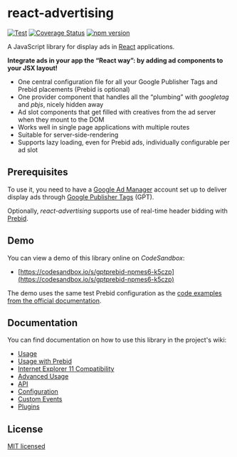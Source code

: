 # react-advertising

[![Test](https://github.com/eBayClassifiedsGroup/react-advertising/actions/workflows/ci.yml/badge.svg)](https://github.com/eBayClassifiedsGroup/react-advertising/actions/workflows/ci.yml)
[![Coverage Status](https://coveralls.io/repos/github/eBayClassifiedsGroup/react-advertising/badge.svg?branch=master)](https://coveralls.io/github/eBayClassifiedsGroup/react-advertising?branch=master)
[![npm version](https://badge.fury.io/js/react-advertising.svg)](https://badge.fury.io/js/react-advertising)

A JavaScript library for display ads in [React](https://reactjs.org)
applications.

**Integrate ads in your app the “React way”: by adding ad components to your JSX
layout!**

- One central configuration file for all your Google Publisher Tags and Prebid
  placements (Prebid is optional)
- One provider component that handles all the “plumbing” with _googletag_ and
  _pbjs_, nicely hidden away
- Ad slot components that get filled with creatives from the ad server when they
  mount to the DOM
- Works well in single page applications with multiple routes
- Suitable for server-side-rendering
- Supports lazy loading, even for Prebid ads, individually configurable per ad
  slot

## Prerequisites

To use it, you need to have a [Google Ad Manager](https://admanager.google.com/)
account set up to deliver display ads through
[Google Publisher Tags](https://developers.google.com/publisher-tag/guides/get-started)
(GPT).

Optionally, _react-advertising_ supports use of real-time header bidding with
[Prebid](http://prebid.org/overview/intro.html).

## Demo

You can view a demo of this library online on _CodeSandbox_:

- [https://codesandbox.io/s/gptprebid-npmes6-k5czp](https://codesandbox.io/s/gptprebid-npmes6-k5czp)

The demo uses the same test Prebid configuration as the
[code examples from the official documentation](http://prebid.org/dev-docs/examples/basic-example.html).

## Documentation

You can find documentation on how to use this library in the project's wiki:

- [Usage](https://github.com/eBayClassifiedsGroup/react-advertising/wiki/Usage)
- [Usage with Prebid](https://github.com/eBayClassifiedsGroup/react-advertising/wiki/Usage-with-Prebid)
- [Internet Explorer 11 Compatibility](https://github.com/eBayClassifiedsGroup/react-advertising/wiki/Internet-Explorer-11-Compatibility)
- [Advanced Usage](https://github.com/eBayClassifiedsGroup/react-advertising/wiki/Advanced-Usage)
- [API](https://github.com/eBayClassifiedsGroup/react-advertising/wiki/API)
- [Configuration](https://github.com/eBayClassifiedsGroup/react-advertising/wiki/Configuration)
- [Custom Events](https://github.com/eBayClassifiedsGroup/react-advertising/wiki/Custom-Events)
- [Plugins](https://github.com/eBayClassifiedsGroup/react-advertising/wiki/Plugins)

## License

[MIT licensed](LICENSE)
